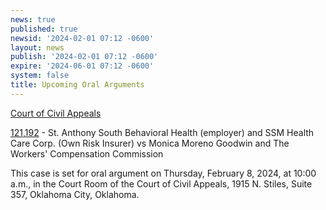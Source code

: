 ```yaml
---
news: true
published: true
newsid: '2024-02-01 07:12 -0600'
layout: news
publish: '2024-02-01 07:12 -0600'
expire: '2024-06-01 07:12 -0600'
system: false
title: Upcoming Oral Arguments
---
```

<u>Court of Civil Appeals</u>

[121,192](https://www.oscn.net/dockets/GetCaseInformation.aspx?db=appellate&number=121192) - St. Anthony South Behavioral Health (employer) and SSM Health Care Corp. (Own Risk Insurer) vs Monica Moreno Goodwin and The Workers' Compensation Commission

This case is set for oral argument on Thursday, February 8, 2024, at 10:00 a.m., in the Court Room of the Court of Civil Appeals, 1915 N. Stiles, Suite 357, Oklahoma City, Oklahoma.

